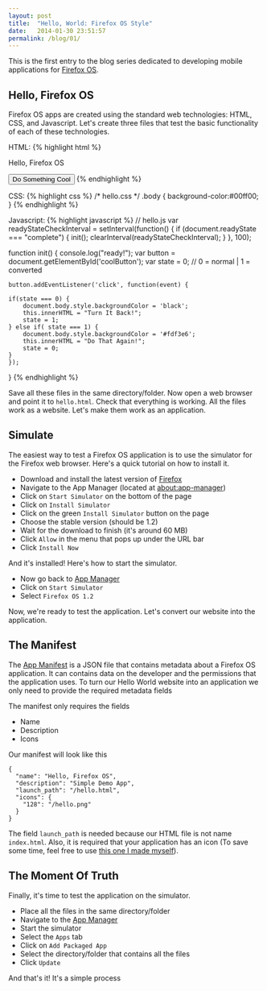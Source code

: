 ```yaml
---
layout: post
title:  "Hello, World: Firefox OS Style"
date:   2014-01-30 23:51:57
permalink: /blog/01/
---
```


This is the first entry to the blog series dedicated to developing mobile applications for [Firefox OS](http://www.mozilla.org/en-US/firefox/os/).

## Hello, Firefox OS

Firefox OS apps are created using the standard web technologies: HTML, CSS, and Javascript. Let's create three files that test the basic functionality of each of these technologies.

HTML:
{% highlight html %}
<!-- hello.html -->
<html>
  <head>
	<title> Hello, Firefox OS </title>
	<script type="text/javascript" src="hello.js"> </script>
	<link rel="stylesheet" type="text/css" href="hello.css">
  </head>
  <body>
	<p>Hello, Firefox OS</p>
	<button type="button" id="coolButton">Do Something Cool</button>
  </body>
</html>
{% endhighlight %}

CSS:
{% highlight css %}
/* hello.css */
.body {
  background-color:#00ff00;
}
{% endhighlight %}

Javascript:
{% highlight javascript %}
// hello.js
var readyStateCheckInterval = setInterval(function() {
	if (document.readyState === "complete") {
		init();
		clearInterval(readyStateCheckInterval);
	}
}, 100);

function init() {
	console.log("ready!");
	var button = document.getElementById('coolButton');
	var state = 0; // 0 = normal | 1 = converted

	button.addEventListener('click', function(event) {

	if(state === 0) {
		document.body.style.backgroundColor = 'black';
		this.innerHTML = "Turn It Back!";
		state = 1;
	} else if( state === 1) {
		document.body.style.backgroundColor = '#fdf3e6';
		this.innerHTML = "Do That Again!";
		state = 0;
	}
	});
}
{% endhighlight %}

Save all these files in the same directory/folder. Now open a web browser and point it to `hello.html`. Check that everything is working. All the files work as a website. Let's make them work as an application.

## Simulate

The easiest way to test a Firefox OS application is to use the simulator for the Firefox web browser. Here's a quick tutorial on how to install it.

* Download and install the latest version of [Firefox](http://www.mozilla.org/en-US/firefox/new/)
* Navigate to the App Manager (located at [about:app-manager](about:app-manager))
* Click on `Start Simulator` on the bottom of the page
* Click on `Install Simulator`
* Click on the green `Install Simulator` button on the page
* Choose the stable version (should be 1.2)
* Wait for the download to finish (it's around 60 MB)
* Click `Allow` in the menu that pops up under the URL bar
* Click `Install Now`

And it's installed! Here's how to start the simulator.

* Now go back to [App Manager](about:app-manager)
* Click on `Start Simulator`
* Select `Firefox OS 1.2`

Now, we're ready to test the application. Let's convert our website into the application.

## The Manifest

The [App Manifest](https://developer.mozilla.org/docs/Apps/Manifest) is a JSON file that contains metadata about a Firefox OS application. It can contains data on the developer and the permissions that the application uses. To turn our Hello World website into an application we only need to provide the required metadata fields

The manifest only requires the fields

* Name
* Description
* Icons

Our manifest will look like this

	{
	  "name": "Hello, Firefox OS",
	  "description": "Simple Demo App",
	  "launch_path": "/hello.html",
	  "icons": {
		"128": "/hello.png"
	  }
	}

The field `launch_path` is needed because our HTML file is not name `index.html`. Also, it is required that your application has an icon (To save some time, feel free to use [this one I made myself]()).

## The Moment Of Truth

Finally, it's time to test the application on the simulator.

* Place all the files in the same directory/folder
* Navigate to the [App Manager](about:app-manager)
* Start the simulator
* Select the `Apps` tab
* Click on `Add Packaged App`
* Select the directory/folder that contains all the files
* Click `Update`

And that's it! It's a simple process
